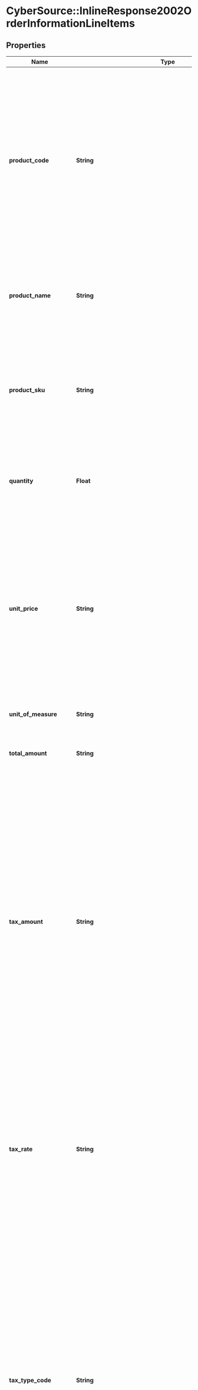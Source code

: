 # CyberSource::InlineResponse2002OrderInformationLineItems

## Properties
Name | Type | Description | Notes
------------ | ------------- | ------------- | -------------
**product_code** | **String** | Type of product. This value is used to determine the category that the product is in: electronic, handling, physical, service, or shipping. The default value is **default**.  For a payment, when you set this field to a value other than default or any of the values related to shipping and handling, below fields _quantity_, _productName_, and _productSKU_ are required.  | [optional] 
**product_name** | **String** | For PAYMENT and CAPTURE API, this field is required when above _productCode_ is not **default** or one of the values related to shipping and handling.  | [optional] 
**product_sku** | **String** | Identification code for the product. For PAYMENT and CAPTURE API, this field is required when above _productCode_ is not **default** or one of the values related to shipping and/or handling.  | [optional] 
**quantity** | **Float** | For a payment or capture, this field is required when _productCode_ is not **default** or one of the values related to shipping and handling.  | [optional] 
**unit_price** | **String** | Per-item price of the product. This value cannot be negative. You can include a decimal point (.), but you cannot include any other special characters. CyberSource truncates the amount to the correct number of decimal places.  For processor-specific information, see the amount field in [Credit Card Services Using the SCMP API.](http://apps.cybersource.com/library/documentation/dev_guides/CC_Svcs_SCMP_API/html)  | [optional] 
**unit_of_measure** | **String** | Unit of measure, or unit of measure code, for the item.  | [optional] 
**total_amount** | **String** | Total amount for the item. Normally calculated as the unit price x quantity.  | [optional] 
**tax_amount** | **String** | Total tax to apply to the product. This value cannot be negative. The tax amount and the offer amount must be in the same currency. The tax amount field is additive.  The following example uses a two-exponent currency such as USD:   1. You include each line item in your request.  ..- 1st line item has amount&#x3D;10.00, quantity&#x3D;1, and taxAmount&#x3D;0.80  ..- 2nd line item has amount&#x3D;20.00, quantity&#x3D;1, and taxAmount&#x3D;1.60  2. The total amount authorized will be 32.40, not 30.00 with 2.40 of tax included.  This field is frequently used for Level II and Level III transactions.  | [optional] 
**tax_rate** | **String** | Tax rate applied to the item. See \&quot;Numbered Elements,\&quot; page 14.  Visa: Valid range is 0.01 to 0.99 (1% to 99%, with only whole percentage values accepted; values with additional decimal places will be truncated).  Mastercard: Valid range is 0.00001 to 0.99999 (0.001% to 99.999%).  | [optional] 
**tax_type_code** | **String** | Type of tax being applied to the item. Possible values:  Below values are used by **RBS WorldPay Atlanta**, **FDC Nashville Global**, **Litle**   - 0000: unknown tax type  - 0001: federal/national sales tax  - 0002: state sales tax  - 0003: city sales tax  - 0004: local sales tax  - 0005: municipal sales tax  - 0006: other tax  - 0010: value-added tax  - 0011: goods and services tax  - 0012: provincial sales tax  - 0013: harmonized sales tax  - 0014: Quebec sales tax (QST)  - 0020: room tax  - 0021: occupancy tax  - 0022: energy tax  - Blank: Tax not supported on line item.  | [optional] 
**amount_includes_tax** | **BOOLEAN** | Flag that indicates whether the tax amount is included in the Line Item Total.  | [optional] 
**commodity_code** | **String** | Commodity code or International description code used to classify the item. Contact your acquirer for a list of codes.  | [optional] 
**discount_amount** | **String** | Discount applied to the item. | [optional] 
**discount_applied** | **BOOLEAN** | Flag that indicates whether the amount is discounted.  If you do not provide a value but you set Discount Amount to a value greater than zero, then CyberSource sets this field to **true**.  | [optional] 
**discount_rate** | **String** | Rate the item is discounted. Maximum of 2 decimal places.  Example 5.25 (&#x3D;5.25%)  | [optional] 
**invoice_number** | **String** | Field to support an invoice number for a transaction. You must specify the number of line items that will include an invoice number. By default, the first line item will include an invoice number field. The invoice number field can be included for up to 10 line items.  | [optional] 
**tax_details** | [**Array&lt;V2paymentsOrderInformationAmountDetailsTaxDetails&gt;**](V2paymentsOrderInformationAmountDetailsTaxDetails.md) |  | [optional] 


